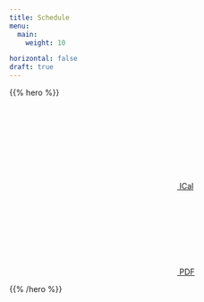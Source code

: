 ```yaml
---
title: Schedule
menu:
  main:
    weight: 10

horizontal: false
draft: true
---
```


{{% hero %}}

<a class="btn primary btn-lg" href="/schedule/schedule.ics">
    <svg class="icon icon-calendar"><use xlink:href="#calendar"></use></svg> ICal
</a>

<a class="btn primary btn-lg" href="/schedule/schedule.pdf">
    <svg class="icon icon-pdf"><use xlink:href="#pdf"></use></svg> PDF
</a>

<!-- TODO: filter and search -->
{{% /hero %}}
